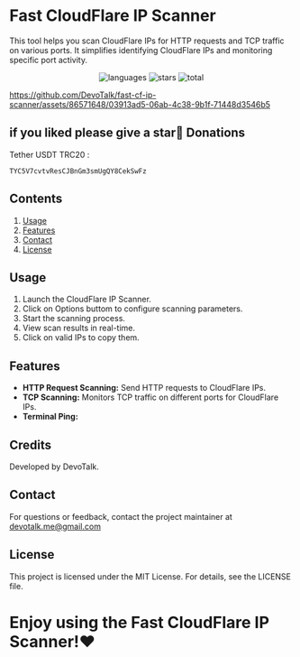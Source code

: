 # Fast CloudFlare IP Scanner 
This tool helps you scan CloudFlare IPs for HTTP requests and TCP traffic on various ports. It simplifies identifying CloudFlare IPs and monitoring specific port activity.
<p align="center">
    <img src="https://img.shields.io/github/languages/top/DevoTalk/fast-cf-ip-scanner" alt="languages" >
    <img src="https://img.shields.io/github/stars/DevoTalk/fast-cf-ip-scanner" alt="stars">
    <img src="https://img.shields.io/github/downloads/DevoTalk/fast-cf-ip-scanner/total.svg" alt="total" >
</p>


https://github.com/DevoTalk/fast-cf-ip-scanner/assets/86571648/03913ad5-06ab-4c38-9b1f-71448d3546b5


## if you liked please give a star🌟  Donations
Tether USDT TRC20 : 
```
TYC5V7cvtvResCJBnGm3smUgQY8CekSwFz
```

## Contents

1. [Usage](#Usage)
2. [Features](#Features)
3. [Contact](#Contact)
4. [License](#license)


## Usage

1. Launch the CloudFlare IP Scanner.
2. Click on Options buttom to configure scanning parameters.
3. Start the scanning process.
4. View scan results in real-time.
5. Click on valid IPs to copy them.
   




## Features

* **HTTP Request Scanning:** Send HTTP requests to CloudFlare IPs.
* **TCP Scanning:** Monitors TCP traffic on different ports for CloudFlare IPs.
* **Terminal Ping:** 


## Credits

Developed by DevoTalk.

## Contact

For questions or feedback, contact the project maintainer at devotalk.me@gmail.com


## License

This project is licensed under the MIT License. For details, see the LICENSE file.

# Enjoy using the Fast CloudFlare IP Scanner!❤️
